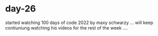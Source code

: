 # day-26

started watching 100 days of code 2022 by maxy schwarzy ... will keep contiuniung watching his videos for the rest of the week ....
